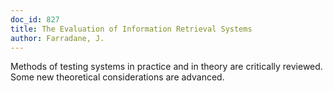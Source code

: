 ```yaml
---
doc_id: 827
title: The Evaluation of Information Retrieval Systems
author: Farradane, J.
---
```


Methods of testing systems in practice and in theory are critically
reviewed.  Some new theoretical considerations are advanced.